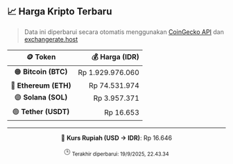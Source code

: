 

<!-- HARGA_KRIPTO -->
## 📈 Harga Kripto Terbaru

> Data ini diperbarui secara otomatis menggunakan [CoinGecko API](https://www.coingecko.com/) dan [exchangerate.host](https://exchangerate.host/)

<div align="center">

| 🪙 Token | 💰 Harga (IDR) |
|:------:|---------------:|
| 🟠 **Bitcoin (BTC)**   | Rp 1.929.976.060 |
| 🔵 **Ethereum (ETH)**  | Rp 74.531.974 |
| 🟣 **Solana (SOL)**    | Rp 3.957.371 |
| 🟢 **Tether (USDT)**   | Rp 16.653 |

---

💱 **Kurs Rupiah (USD → IDR)**: Rp 16.646

🕒 <sub>Terakhir diperbarui: 19/9/2025, 22.43.34</sub>

</div>
<!-- /HARGA_KRIPTO -->